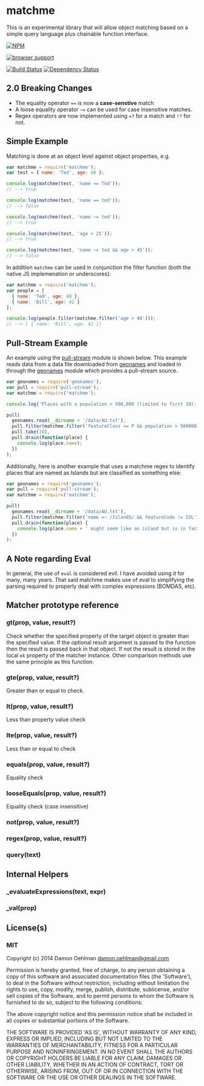 # matchme

This is an experimental library that will allow object matching based on a
simple query language plus chainable function interface.


[![NPM](https://nodei.co/npm/matchme.png)](https://nodei.co/npm/matchme/)


[![browser support](https://ci.testling.com/DamonOehlman/matchme.png)](https://ci.testling.com/DamonOehlman/matchme)

[![Build Status](https://img.shields.io/travis/DamonOehlman/matchme.svg?branch=master)](https://travis-ci.org/DamonOehlman/matchme) [![Dependency Status](https://david-dm.org/DamonOehlman/matchme.svg)](https://david-dm.org/DamonOehlman/matchme) 

## 2.0 Breaking Changes

- The equality operator `==` is now a __case-senstive__ match
- A loose equality operator `~=` can be used for case insensitive matches.
- Regex operators are now implemented using `=?` for a match and `!?` for not.

## Simple Example

Matching is done at an object level against object properties, e.g.

```js
var matchme = require('matchme');
var test = { name: 'Ted', age: 40 };

console.log(matchme(test, 'name == Ted'));
// --> true

console.log(matchme(test, 'name == ted'));
// --> false

console.log(matchme(test, 'name ~= ted'));
// --> true

console.log(matchme(test, 'age > 25'));
// --> true

console.log(matchme(test, 'name ~= ted && age > 45'));
// --> false

```

In addition `matchme` can be used in conjunction the filter
function (both the native JS implemenation or underscores):

```js
var matchme = require('matchme');
var people = [
  { name: 'Ted', age: 40 },
  { name: 'Bill', age: 42 }
];

console.log(people.filter(matchme.filter('age > 40')));
// --> [ { name: 'Bill', age: 42 }]
```

## Pull-Stream Example

An example using the [pull-stream](https://github.com/dominictarr/pull-stream)
module is shown below.  This example reads data from a data file downloaded
from [geonames](http://geonames.org) and loaded in through the
[geonames](https://github.com/DamonOehlman/geonames) module which provides
a pull-stream source.

```js
var geonames = require('geonames');
var pull = require('pull-stream');
var matchme = require('matchme');

console.log('Places with a population > 500,000 (limited to first 10):');

pull(
  geonames.read(__dirname + '/data/AU.txt'),
  pull.filter(matchme.filter('featureClass == P && population > 500000')),
  pull.take(10),
  pull.drain(function(place) {
    console.log(place.name);
  })
);

```

Additionally, here is another example that uses a matchme regex to identify
places that are named as Islands but are classified as something else:

```js
var geonames = require('geonames');
var pull = require('pull-stream');
var matchme = require('matchme');

pull(
  geonames.read(__dirname + '/data/AU.txt'),
  pull.filter(matchme.filter('name =~ /Island$/ && featureCode != ISL')),
  pull.drain(function(place) {
    console.log(place.name + ' might seem like an island but is in fact a ' + place.featureCode);
  })
);

```

## A Note regarding Eval

In general, the use of `eval` is considered evil.  I have avoided using it
for many, many years.  That said matchme makes use of eval to simplifying
the parsing required to properly deal with complex expressions
(BOMDAS, etc).

## Matcher prototype reference

### gt(prop, value, result?)

Check whether the specified property of the target object is greater than
the specified value.  If the optional result argument is passed to the
function then the result is passed back in that object. If not the result
is stored in the local `ok` property of the matcher instance.  Other
comparison methods use the same principle as this function.

### gte(prop, value, result?)

Greater than or equal to check.

### lt(prop, value, result?)

Less than property value check

### lte(prop, value, result?)

Less than or equal to check

### equals(prop, value, result?)

Equality check

### looseEquals(prop, value, result?)

Equality check (case insensitive)

### not(prop, value, result?)

### regex(prop, value, result?)

### query(text)

## Internal Helpers

### _evaluateExpressions(text, expr)

### _val(prop)

## License(s)

### MIT

Copyright (c) 2014 Damon Oehlman <damon.oehlman@gmail.com>

Permission is hereby granted, free of charge, to any person obtaining
a copy of this software and associated documentation files (the
'Software'), to deal in the Software without restriction, including
without limitation the rights to use, copy, modify, merge, publish,
distribute, sublicense, and/or sell copies of the Software, and to
permit persons to whom the Software is furnished to do so, subject to
the following conditions:

The above copyright notice and this permission notice shall be
included in all copies or substantial portions of the Software.

THE SOFTWARE IS PROVIDED 'AS IS', WITHOUT WARRANTY OF ANY KIND,
EXPRESS OR IMPLIED, INCLUDING BUT NOT LIMITED TO THE WARRANTIES OF
MERCHANTABILITY, FITNESS FOR A PARTICULAR PURPOSE AND NONINFRINGEMENT.
IN NO EVENT SHALL THE AUTHORS OR COPYRIGHT HOLDERS BE LIABLE FOR ANY
CLAIM, DAMAGES OR OTHER LIABILITY, WHETHER IN AN ACTION OF CONTRACT,
TORT OR OTHERWISE, ARISING FROM, OUT OF OR IN CONNECTION WITH THE
SOFTWARE OR THE USE OR OTHER DEALINGS IN THE SOFTWARE.
